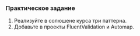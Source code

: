 ### Практическое задание

1. Реализуйте в солюшене курса три паттерна.
2. Добавьте в проекты FluentValidation и Automap.